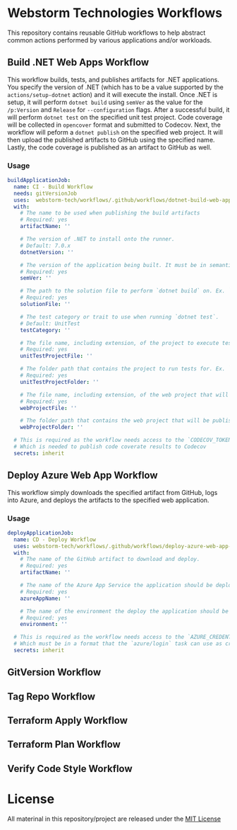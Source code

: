 # Webstorm Technologies Workflows
This repository contains reusable GitHub workflows to help abstract common actions performed by various applications and/or workloads.

## Build .NET Web Apps Workflow
This workflow builds, tests, and publishes artifacts for .NET applications.
You specify the version of .NET (which has to be a value supported by the `actions/setup-dotnet` action) and it will execute the install.
Once .NET is setup, it will perform `dotnet build` using `semVer` as the value for the `/p:Version` and `Release` for `--configuration` flags.
After a successful build, it will perform `dotnet test` on the specified unit test project.
Code coverage will be collected in `opencover` format and submitted to Codecov.
Next, the workflow will peform a `dotnet publish` on the specified web project.
It will then upload the published artifacts to GitHub using the specified name.
Lastly, the code coverage is published as an artifact to GitHub as well.

### Usage
```yaml
buildApplicationJob:
  name: CI - Build Workflow
  needs: gitVersionJob
  uses:  webstorm-tech/workflows/.github/workflows/dotnet-build-web-apps-workflow.yml.yml@v1
  with:
    # The name to be used when publishing the build artifacts
    # Required: yes
    artifactName: ''

    # The version of .NET to install onto the runner.
    # Default: 7.0.x
    dotnetVersion: ''

    # The version of the application being built. It must be in semantic versioning format
    # Required: yes
    semVer: ''

    # The path to the solution file to perform `dotnet build` on. Ex. `./src/MySolution.sln`
    # Required: yes
    solutionFile: ''

    # The test category or trait to use when running `dotnet test`.
    # Default: UnitTest
    testCategory: ''

    # The file name, including extension, of the project to execute tests for. Ex. `MyWebProject.Tests.proj`
    # Required: yes
    unitTestProjectFile: ''

    # The folder path that contains the project to run tests for. Ex. `./src/MyWebProject.Tests`
    # Required: yes
    unitTestProjectFolder: ''

    # The file name, including extension, of the web project that will be published. Ex. `MyWebProject.proj`
    # Required: yes
    webProjectFile: ''

    # The folder path that contains the web project that will be published. Ex. `./src/MyWebProject`
    webProjectFolder: ''

  # This is required as the workflow needs access to the `CODECOV_TOKEN` secret
  # Which is needed to publish code coverate results to Codecov
  secrets: inherit
```

## Deploy Azure Web App Workflow
This workflow simply downloads the specified artifact from GitHub, logs into Azure, and deploys the artifacts to the specified web application.

### Usage
```yaml
deployApplicationJob:
  name: CD - Deploy Workflow
  uses: webstorm-tech/workflows/.github/workflows/deploy-azure-web-app-workflow.yml
  with:
    # The name of the GitHub artifact to download and deploy.
    # Required: yes
    artifactName: ''

    # The name of the Azure App Service the application should be deployed to.
    # Required: yes
    azureAppName: ''

    # The name of the environment the deploy the application should be deployed to.
    # Required: yes
    environment: ''

  # This is required as the workflow needs access to the `AZURE_CREDENTIALS` secret
  # Which must be in a format that the `azure/login` task can use as credentials
  secrets: inherit
```

## GitVersion Workflow

## Tag Repo Workflow

## Terraform Apply Workflow

## Terraform Plan Workflow

## Verify Code Style Workflow

# License

All materinal in this repository/project are released under the [MIT License](LICENSE)